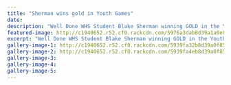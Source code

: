 ```yaml
---
title: "Sherman wins gold in Youth Games"
date: 
description: "Well Done WHS Student Blake Sherman winning GOLD in the Youth Games Golf today with best Nett scored..."
featured-image: http://c1940652.r52.cf0.rackcdn.com/5976a3dab8d39a1a9e000b1d/Blake-Sherman-gold.jpg
excerpt: "Well Done WHS Student Blake Sherman winning GOLD in the Youth Games Golf today with best Nett scored."
gallery-image-1: http://c1940652.r52.cf0.rackcdn.com/5939fa32b8d39a0f85000494/Blake-Sherman-gold--another-manjpg.jpg
gallery-image-2: http://c1940652.r52.cf0.rackcdn.com/5939fa4eb8d39a0f85000496/Ryan-Donaldson-7th-overall.jpg
gallery-image-3: 
gallery-image-4: 
gallery-image-5: 
---
```

